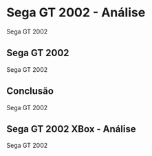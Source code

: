 ---
---

# Sega GT 2002 - Análise

Sega GT 2002

## Sega GT 2002

Sega GT 2002

## Conclusão

Sega GT 2002

## Sega GT 2002 XBox - Análise

Sega GT 2002
